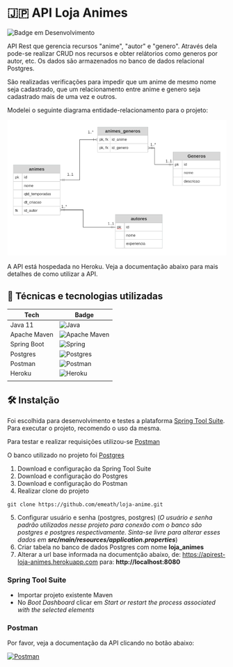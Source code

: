 # :jp: API Loja Animes

![Badge em Desenvolvimento](http://img.shields.io/static/v1?label=STATUS&message=CONCLUÍDO&color=GREEN&style=for-the-badge)

API Rest que gerencia recursos "anime", "autor" e "genero". Através dela pode-se realizar CRUD nos recursos e obter relátorios como generos por autor, etc. Os dados são armazenados no banco de dados relacional Postgres.

São realizadas verificações para impedir que um anime de mesmo nome seja cadastrado, que um relacionamento entre anime e genero seja cadastrado mais de uma vez e outros.

Modelei o seguinte diagrama entidade-relacionamento para o projeto:

![ERD](src/main/resources/ERD-Animes.png)

A API está hospedada no Heroku. Veja a documentação abaixo para mais detalhes de como utilizar a API.

## :electric_plug: Técnicas e tecnologias utilizadas

| Tech         | Badge                                                                                                                       |
|--------------|-----------------------------------------------------------------------------------------------------------------------------|
| Java 11      | ![Java](https://img.shields.io/badge/java-%23ED8B00.svg?style=for-the-badge&logo=java&logoColor=white)                      |
| Apache Maven | ![Apache Maven](https://img.shields.io/badge/Apache%20Maven-C71A36?style=for-the-badge&logo=Apache%20Maven&logoColor=white) |
| Spring Boot  | ![Spring](https://img.shields.io/badge/spring-%236DB33F.svg?style=for-the-badge&logo=spring&logoColor=white)                |
| Postgres     | ![Postgres](https://img.shields.io/badge/postgres-%23316192.svg?style=for-the-badge&logo=postgresql&logoColor=white)        |
| Postman      | ![Postman](https://img.shields.io/badge/Postman-FF6C37?style=for-the-badge&logo=postman&logoColor=white)                    |
| Heroku       | ![Heroku](https://img.shields.io/badge/heroku-%23430098.svg?style=for-the-badge&logo=heroku&logoColor=white)                |
|              |                                                                                                                             |

## :hammer_and_wrench: Instalção

Foi escolhida para desenvolvimento e testes a plataforma [Spring Tool Suite](https://spring.io/tools). Para executar o projeto, recomendo o uso da mesma.

Para testar e realizar requisições utilizou-se [Postman](https://www.postman.com/downloads/)

O banco utilizado no projeto foi [Postgres](https://www.postgresql.org/download/)

1. Download e configuração da Spring Tool Suite
2. Download e configuração do Postgres
3. Download e configuração do Postman
4. Realizar clone do projeto

```shell
git clone https://github.com/emeath/loja-anime.git
```

5. Configurar usuário e senha (postgres, postgres) (*O usuário e senha padrão utilizados nesse projeto para conexão com o banco são postgres e postgres respectivamente. Sinta-se livre para alterar esses dados em **src/main/resources/application.properties***)
6. Criar tabela no banco de dados Postgres com nome **loja_animes**
7. Alterar a url base informada na documentção abaixo, de: https://apirest-loja-animes.herokuapp.com para: **http://localhost:8080**

### Spring Tool Suite

- Importar projeto existente Maven
- No *Boot Dashboard* clicar em *Start or restart the process associated with the selected elements* 

### Postman

Por favor, veja a documentação da API clicando no botão abaixo: 

[![Postman](https://img.shields.io/badge/Postman-FF6C37?style=for-the-badge&logo=postman&logoColor=white)](https://documenter.getpostman.com/view/17453534/VUjPJ5ac)



